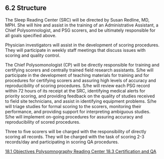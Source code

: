 ## 6.2 Structure

The Sleep Reading Center (SRC) will be directed by Susan Redline, MD, MPH.  She will hire and assist in the training of an Administrative Assistant, a Chief Polysomnologist, and PSG scorers, and be ultimately responsible for all goals specified above.

Physician investigators will assist in the development of scoring procedures.  They will participate in weekly staff meetings that discuss issues with scoring and quality control.

The Chief Polysomonologist (CP) will be directly responsible for training and certifying scorers and centrally trained field research assistants.  S/he will participate in the development of teaching materials for training and for procedures for certifying scorers and assuring high levels of accuracy and reproducibility of scoring procedures.  S/he will review each PSG record within 72 hours of its receipt at the SRC, identifying medical alerts for priority scoring, and providing feedback on the quality of studies received to field site technicians, and assist in identifying equipment problems.   S/he will triage studies for formal scoring to the scorers, monitoring their performance, and providing support for interpreting ambiguous studies.  S/he will implement on-going procedures for assuring accuracy and reproducibility of scored procedures.

Three to five scorers will be charged with the responsibility of directly scoring all records.  They will be charged with the task of scoring 2-3 records/day and participating in scoring QA procedures.



<div class="center">
<div class="btn-group">
  <a href=":pages_path:/manuals/psg-reading-center/18-01-objectives.md" class="btn btn-default">
    <span class="glyphicon glyphicon-chevron-left"></span>
    18.1 Objectives
  </a>

  <a href=":pages_path:/manuals/psg-reading-center" class="btn btn-default">
    <span class="glyphicon glyphicon-chevron-up"></span>
    Polysomnography Reading Center
  </a>

  <a href=":pages_path:/manuals/psg-reading-center/18-03-certification-and-qa.md" class="btn btn-success">
    18.3 Certification and QA
    <span class="glyphicon glyphicon-chevron-right"></span>
  </a>
</div>
</div>
